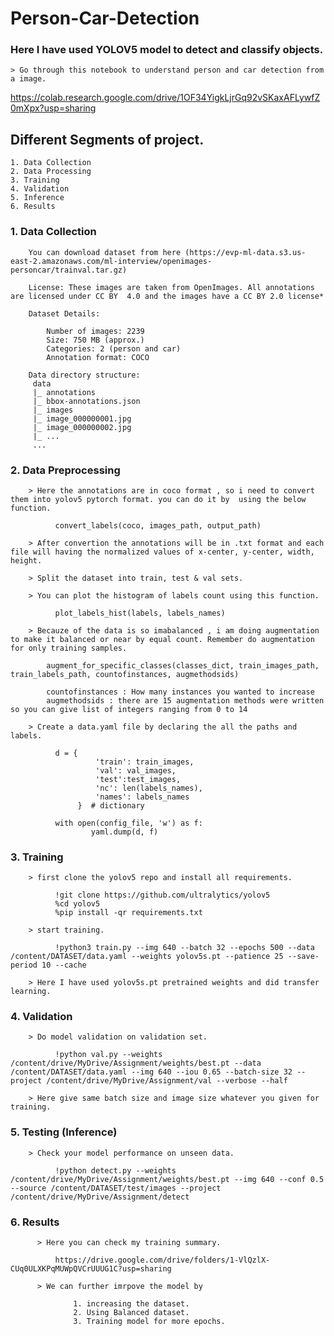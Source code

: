 # Person-Car-Detection

### Here I have used YOLOV5 model to detect and classify objects.

    > Go through this notebook to understand person and car detection from a image.
 https://colab.research.google.com/drive/1OF34YigkLjrGq92vSKaxAFLywfZ0mXpx?usp=sharing
    
## Different Segments of project.

    1. Data Collection
    2. Data Processing
    3. Training
    4. Validation
    5. Inference
    6. Results
    
 ### 1. Data Collection
 
        You can download dataset from here (https://evp-ml-data.s3.us-east-2.amazonaws.com/ml-interview/openimages-personcar/trainval.tar.gz)
        
        License: These images are taken from OpenImages. All annotations are licensed under CC BY  4.0 and the images have a CC BY 2.0 license*
        
        Dataset Details:   
        
            Number of images: 2239 
            Size: 750 MB (approx.) 
            Categories: 2 (person and car) 
            Annotation format: COCO 
            
        Data directory structure: 
         data 
         |_ annotations 
         |_ bbox-annotations.json 
         |_ images 
         |_ image_000000001.jpg 
         |_ image_000000002.jpg 
         |_ ... 
         ... 
         
 ### 2. Data Preprocessing
        > Here the annotations are in coco format , so i need to convert them into yolov5 pytorch format. you can do it by  using the below function.
        
              convert_labels(coco, images_path, output_path)
            
        > After convertion the annotations will be in .txt format and each file will having the normalized values of x-center, y-center, width, height.
        
        > Split the dataset into train, test & val sets.
        
        > You can plot the histogram of labels count using this function.
        
              plot_labels_hist(labels, labels_names)             
              
        > Becauze of the data is so imabalanced , i am doing augmentation to make it balanced or near by equal count. Remember do augmentation for only training samples.
        
            augment_for_specific_classes(classes_dict, train_images_path, train_labels_path, countofinstances, augmethodsids)
            
            countofinstances : How many instances you wanted to increase
            augmethodsids : there are 15 augmentation methods were written so you can give list of integers ranging from 0 to 14
            
        > Create a data.yaml file by declaring the all the paths and labels.
        
              d = {
                       'train': train_images,
                       'val': val_images,
                       'test':test_images,
                       'nc': len(labels_names),
                       'names': labels_names
                   }  # dictionary

              with open(config_file, 'w') as f:
                      yaml.dump(d, f)
            
### 3. Training

        > first clone the yolov5 repo and install all requirements.
        
              !git clone https://github.com/ultralytics/yolov5  
              %cd yolov5
              %pip install -qr requirements.txt
              
        > start training.
        
              !python3 train.py --img 640 --batch 32 --epochs 500 --data /content/DATASET/data.yaml --weights yolov5s.pt --patience 25 --save-period 10 --cache
              
        > Here I have used yolov5s.pt pretrained weights and did transfer learning.
        
### 4. Validation

        > Do model validation on validation set.
        
              !python val.py --weights /content/drive/MyDrive/Assignment/weights/best.pt --data /content/DATASET/data.yaml --img 640 --iou 0.65 --batch-size 32 --project /content/drive/MyDrive/Assignment/val --verbose --half
              
        > Here give same batch size and image size whatever you given for training.
         
### 5. Testing (Inference)

        > Check your model performance on unseen data.
        
              !python detect.py --weights /content/drive/MyDrive/Assignment/weights/best.pt --img 640 --conf 0.5 --source /content/DATASET/test/images --project /content/drive/MyDrive/Assignment/detect
              
### 6. Results 

          > Here you can check my training summary.
          
              https://drive.google.com/drive/folders/1-VlQzlX-CUq0ULXKPqMUWpQVCrUUUG1C?usp=sharing
              
          > We can further imrpove the model by 
          
                  1. increasing the dataset.
                  2. Using Balanced dataset.
                  3. Training model for more epochs.
        
        

